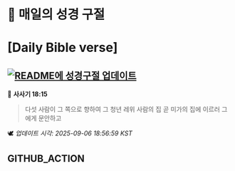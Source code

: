 # 🙏 매일의 성경 구절
# [Daily Bible verse]
## [![README에 성경구절 업데이트](https://github.com/DONGSUKA/first_test/actions/workflows/update-readme-bible.yml/badge.svg)](https://github.com/DONGSUKA/first_test/actions/workflows/update-readme-bible.yml)
<!-- START_BIBLE_VERSE -->
📖 **사사기 18:15**
> 다섯 사람이 그 쪽으로 향하여 그 청년 레위 사람의 집 곧 미가의 집에 이르러 그에게 문안하고

🕊️ _업데이트 시각: 2025-09-06 18:56:59 KST_
  <!-- END_BIBLE_VERSE -->
## GITHUB_ACTION
